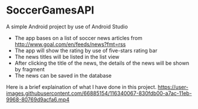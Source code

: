 # SoccerGamesAPI
A simple Android project by use of Android Studio
- The app bases on a list of soccer news articles from http://www.goal.com/en/feeds/news?fmt=rss
- The app will show the rating by use of five-stars rating bar
- The news titles will be listed in the list view
- After clicking the title of the news, the details of the news will be shown by fragment
- The news can be saved in the database

Here is a brief explaination of what I have done in this project.
https://user-images.githubusercontent.com/66885154/116340067-830fdb00-a7ac-11eb-9968-80769d9acfa6.mp4
